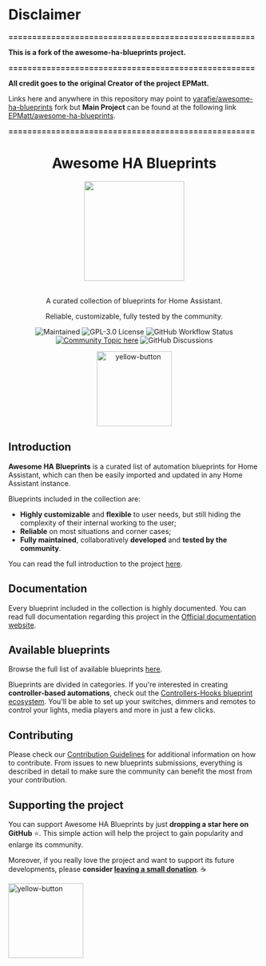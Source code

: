 <div align="left">

# Disclaimer

**====================================================**

**This is a fork of the awesome-ha-blueprints project.**

**====================================================**

**All credit goes to the original Creator of the project EPMatt.**

Links here and anywhere in this repository may point to [yarafie/awesome-ha-blueprints](https://github.com/yarafie/awesome-ha-blueprints/) fork but **Main Project** can be found at the following link [EPMatt/awesome-ha-blueprints](https://github.com/EPMatt/awesome-ha-blueprints/). 

**====================================================**

</div>

<div align="center">

# Awesome HA Blueprints

<a href="https://yarafie.github.io/awesome-ha-blueprints/">
<img width=200 src="./awesome-ha-blueprints-logo.png"/>
</a>
<br/>
<br/>

A curated collection of blueprints for Home Assistant.

Reliable, customizable, fully tested by the community.

![Maintained](https://img.shields.io/badge/maintained-yes-brightgreen) ![GPL-3.0 License](https://img.shields.io/github/license/EPMatt/awesome-ha-blueprints) ![GitHub Workflow Status](https://img.shields.io/github/workflow/status/epmatt/awesome-ha-blueprints/Continuous%20Integration?label=checks%20and%20build) [![Community Topic here](https://img.shields.io/badge/home%20assistant%20forums-topic-blue)](https://community.home-assistant.io/t/awesome-ha-blueprints-a-curated-list-of-blueprints-easily-create-controller-based-automations-remotes-switches-for-controlling-lights-media-players-and-more/256687)
![GitHub Discussions](https://img.shields.io/github/discussions/EPMatt/awesome-ha-blueprints)

<a href="https://www.buymeacoffee.com/epmatt"><img width="150" alt="yellow-button" src="https://user-images.githubusercontent.com/30753195/133942263-5fef0166-4ab5-4529-b931-37b5d14f02bf.png"></a>

</div>

## Introduction

**Awesome HA Blueprints** is a curated list of automation blueprints for Home Assistant, which can then be easily imported and updated in any Home Assistant instance.

Blueprints included in the collection are:

- **Highly customizable** and **flexible** to user needs, but still hiding the complexity of their internal working to the user;
- **Reliable** on most situations and corner cases;
- **Fully maintained**, collaboratively **developed** and **tested by the community**.

You can read the full introduction to the project [here](https://yarafie.github.io/awesome-ha-blueprints/docs/introduction).

## Documentation

Every blueprint included in the collection is highly documented. You can read full documentation regarding this project in the [Official documentation website](https://yarafie.github.io/awesome-ha-blueprints/).

## Available blueprints

Browse the full list of available blueprints [here](https://yarafie.github.io/awesome-ha-blueprints/docs/blueprints/).

Blueprints are divided in categories. If you're interested in creating **controller-based automations**, check out the [Controllers-Hooks blueprint ecosystem](https://yarafie.github.io/awesome-ha-blueprints/docs/controllers-hooks-ecosystem). You'll be able to set up your switches, dimmers and remotes to control your lights, media players and more in just a few clicks.

## Contributing

Please check our [Contribution Guidelines](https://github.com/yarafie/awesome-ha-blueprints/blob/main/CONTRIBUTING.md) for additional information on how to contribute. From issues to new blueprints submissions, everything is described in detail to make sure the community can benefit the most from your contribution.

## Supporting the project

You can support Awesome HA Blueprints by just **dropping a star here on GitHub** :star:. This simple action will help the project to gain popularity and enlarge its community.

Moreover, if you really love the project and want to support its future developments, please **consider [leaving a small donation](https://www.buymeacoffee.com/epmatt)**. ☕

<a href="https://www.buymeacoffee.com/epmatt"><img width="150" alt="yellow-button" src="https://user-images.githubusercontent.com/30753195/133942263-5fef0166-4ab5-4529-b931-37b5d14f02bf.png"></a>
